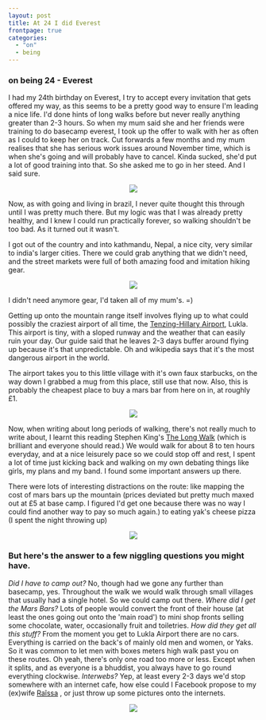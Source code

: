 ```yaml
---
layout: post
title: At 24 I did Everest
frontpage: true
categories:
  - "on"
  - being
---
```


### on being 24 - Everest

I had my 24th birthday on Everest, I try to accept every invitation that gets offered my way, as this seems to be a
pretty good way to ensure I'm leading a nice life. I'd done hints of long walks before but never really anything greater
than 2-3 hours. So when my mum said she and her friends were training to do basecamp everest, I took up the offer to
walk with her as often as I could to keep her on track. Cut forwards a few months and my mum realises that she has
serious work issues around November time, which is when she's going and will probably have to cancel. Kinda sucked,
she'd put a lot of good training into that. So she asked me to go in her steed. And I said sure.

<center>
<img src="/assets/images/everest/ort.jpeg"/>
</center>

Now, as with going and living in brazil, I never quite thought this through until I was pretty much there. But my logic
was that I was already pretty healthy, and I knew I could run practically forever, so walking shouldn't be too bad. As
it turned out it wasn't.

I got out of the country and into kathmandu, Nepal, a nice city, very similar to india's larger cities. There we could
grab anything that we didn't need, and the street markets were full of both amazing food and imitation hiking gear.

<center>
<img src="/assets/images/everest/blue.jpeg"/>
</center>

I didn't need anymore gear, I'd taken all of my mum's. =)

Getting up onto the mountain range itself involves flying up to what could possibly the craziest airport of all time,
the [Tenzing-Hillary Airport](http://en.wikipedia.org/wiki/Tenzing-Hillary_Airport), Lukla. This airport is tiny, with a
sloped runway and the weather that can easily ruin your day. Our guide said that he leaves 2-3 days buffer around flying
up because it's that unpredictable. Oh and wikipedia says that it's the most dangerous airport in the world.

The airport takes you to this little village with it's own faux starbucks, on the way down I grabbed a mug from this
place, still use that now. Also, this is probably the cheapest place to buy a mars bar from here on in, at roughly £1.

<center>
<img src="/assets/images/everest/river.jpeg"/>
</center>

Now, when writing about long periods of walking, there's not really much to write about, I learnt this reading Stephen
King's [The Long Walk](http://en.wikipedia.org/wiki/The_Long_Walk) (which is brilliant and everyone should read.) We
would walk for about 8 to ten hours everyday, and at a nice leisurely pace so we could stop off and rest, I spent a lot
of time just kicking back and walking on my own debating things like girls, my plans and my band. I found some important
answers up there.

There were lots of interesting distractions on the route: like mapping the cost of mars bars up the mountain (prices
deviated but pretty much maxed out at £5 at base camp. I figured I'd get one because there was no way I could find
another way to pay so much again.) to eating yak's cheese pizza (I spent the night throwing up)

<center>
<img src="/assets/images/everest/whitemountain.jpeg"/>
</center>

### But here's the answer to a few niggling questions you might have.

_Did I have to camp out?_ No, though had we gone any further than basecamp, yes. Throughout the walk we would walk
through small villages that usually had a single hotel. So we could camp out there. _Where did I get the Mars Bars?_
Lots of people would convert the front of their house (at least the ones going out onto the 'main road') to mini shop
fronts selling some chocolate, water, occasionally fruit and toiletries. _How did they get all this stuff?_ From the
moment you get to Lukla Airport there are no cars. Everything is carried on the back's of mainly old men and women, or
Yaks. So it was common to let men with boxes meters high walk past you on these routes. Oh yeah, there's only one road
too more or less. Except when it splits, and as everyone is a bhuddist, you always have to go round everything
clockwise. _Interwebs?_ Yep, at least every 2-3 days we'd stop somewhere with an internet cafe, how else could I
Facebook propose to my (ex)wife [Raîssa](http://www.facebook.com/profile.php?id=606814337) , or just throw up some
pictures onto the internets.

<center>
<img src="/assets/images/everest/done.jpeg"/>
</center>
